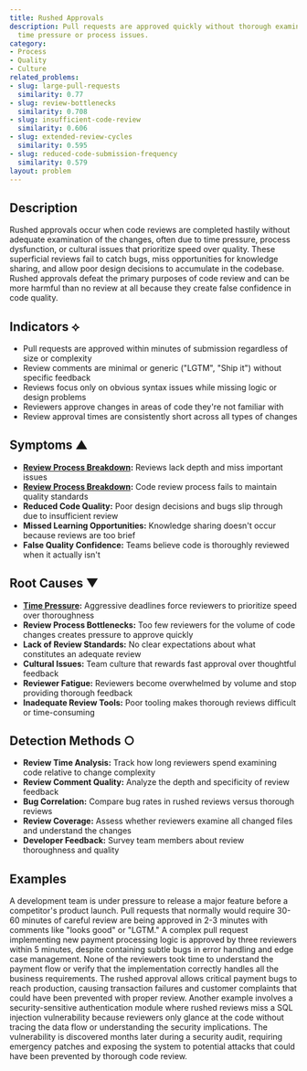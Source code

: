 ```yaml
---
title: Rushed Approvals
description: Pull requests are approved quickly without thorough examination due to
  time pressure or process issues.
category:
- Process
- Quality
- Culture
related_problems:
- slug: large-pull-requests
  similarity: 0.77
- slug: review-bottlenecks
  similarity: 0.708
- slug: insufficient-code-review
  similarity: 0.606
- slug: extended-review-cycles
  similarity: 0.595
- slug: reduced-code-submission-frequency
  similarity: 0.579
layout: problem
---
```


## Description

Rushed approvals occur when code reviews are completed hastily without adequate examination of the changes, often due to time pressure, process dysfunction, or cultural issues that prioritize speed over quality. These superficial reviews fail to catch bugs, miss opportunities for knowledge sharing, and allow poor design decisions to accumulate in the codebase. Rushed approvals defeat the primary purposes of code review and can be more harmful than no review at all because they create false confidence in code quality.

## Indicators ⟡
- Pull requests are approved within minutes of submission regardless of size or complexity
- Review comments are minimal or generic ("LGTM", "Ship it") without specific feedback
- Reviews focus only on obvious syntax issues while missing logic or design problems
- Reviewers approve changes in areas of code they're not familiar with
- Review approval times are consistently short across all types of changes

## Symptoms ▲
- **[Review Process Breakdown](review-process-breakdown.md):** Reviews lack depth and miss important issues
- **[Review Process Breakdown](review-process-breakdown.md):** Code review process fails to maintain quality standards
- **Reduced Code Quality:** Poor design decisions and bugs slip through due to insufficient review
- **Missed Learning Opportunities:** Knowledge sharing doesn't occur because reviews are too brief
- **False Quality Confidence:** Teams believe code is thoroughly reviewed when it actually isn't

## Root Causes ▼
- **[Time Pressure](time-pressure.md):** Aggressive deadlines force reviewers to prioritize speed over thoroughness
- **Review Process Bottlenecks:** Too few reviewers for the volume of code changes creates pressure to approve quickly
- **Lack of Review Standards:** No clear expectations about what constitutes an adequate review
- **Cultural Issues:** Team culture that rewards fast approval over thoughtful feedback
- **Reviewer Fatigue:** Reviewers become overwhelmed by volume and stop providing thorough feedback
- **Inadequate Review Tools:** Poor tooling makes thorough reviews difficult or time-consuming

## Detection Methods ○
- **Review Time Analysis:** Track how long reviewers spend examining code relative to change complexity
- **Review Comment Quality:** Analyze the depth and specificity of review feedback
- **Bug Correlation:** Compare bug rates in rushed reviews versus thorough reviews
- **Review Coverage:** Assess whether reviewers examine all changed files and understand the changes
- **Developer Feedback:** Survey team members about review thoroughness and quality

## Examples

A development team is under pressure to release a major feature before a competitor's product launch. Pull requests that normally would require 30-60 minutes of careful review are being approved in 2-3 minutes with comments like "looks good" or "LGTM." A complex pull request implementing new payment processing logic is approved by three reviewers within 5 minutes, despite containing subtle bugs in error handling and edge case management. None of the reviewers took time to understand the payment flow or verify that the implementation correctly handles all the business requirements. The rushed approval allows critical payment bugs to reach production, causing transaction failures and customer complaints that could have been prevented with proper review. Another example involves a security-sensitive authentication module where rushed reviews miss a SQL injection vulnerability because reviewers only glance at the code without tracing the data flow or understanding the security implications. The vulnerability is discovered months later during a security audit, requiring emergency patches and exposing the system to potential attacks that could have been prevented by thorough code review.